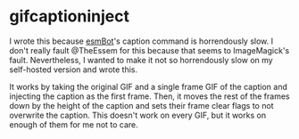 # gifcaptioninject

I wrote this because [esmBot](https://github.com/esmBot/esmBot)'s caption command is horrendously slow. I don't really fault @TheEssem for this because that seems to ImageMagick's fault. Nevertheless, I wanted to make it not so horrendously slow on my self-hosted version and wrote this.

It works by taking the original GIF and a single frame GIF of the caption and injecting the caption as the first frame. Then, it moves the rest of the frames down by the height of the caption and sets their frame clear flags to not overwrite the caption. This doesn't work on every GIF, but it works on enough of them for me not to care.